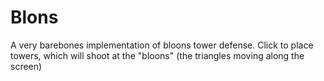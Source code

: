 # Blons
A very barebones implementation of bloons tower defense. Click to place towers, which will shoot at the "bloons" (the triangles moving along the screen)
